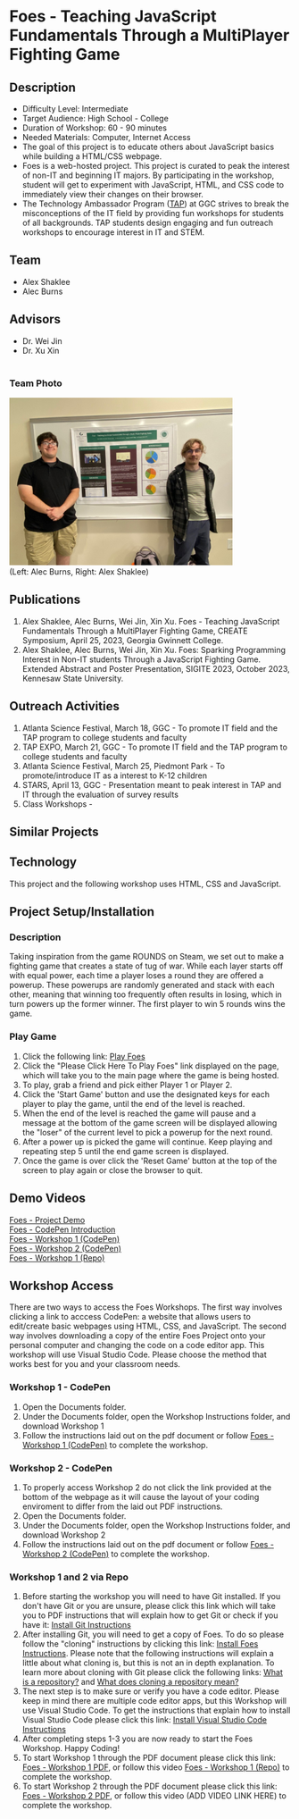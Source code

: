 # Foes - Teaching JavaScript Fundamentals Through a MultiPlayer Fighting Game
## Description
* Difficulty Level: Intermediate
* Target Audience: High School - College
* Duration of Workshop: 60 - 90 minutes
* Needed Materials: Computer, Internet Access
* The goal of this project is to educate others about JavaScript basics while building a HTML/CSS webpage.
* Foes is a web-hosted project. This project is curated to peak the interest of non-IT and beginning IT majors.
By participating in the workshop, student will get to experiment with JavaScript, HTML, and CSS code to immediately view their changes on their browser.
* The Technology Ambassador Program ([TAP](https://www.ggc.edu/academics/school-of-science-and-technology/research-internships-service-learning/technology-ambassador-program)) at GGC strives to break the misconceptions of the IT field by providing fun workshops for students of all backgrounds. TAP students design engaging and fun outreach workshops to encourage interest in IT and STEM.

## Team
* Alex Shaklee
* Alec Burns
## Advisors
* Dr. Wei Jin
* Dr. Xu Xin <br><br>
### Team Photo
<img src= "Media/createSymposium2.jpg" width="400" height="300"> <br>
(Left: Alec Burns, Right: Alex Shaklee) <br>

## Publications
1. Alex Shaklee, Alec Burns, Wei Jin, Xin Xu. Foes - Teaching JavaScript Fundamentals Through a MultiPlayer Fighting Game, CREATE Symposium, April 25, 2023, Georgia Gwinnett College.
2. Alex Shaklee, Alec Burns, Wei Jin, Xin Xu. Foes: Sparking Programming Interest in Non-IT students Through a JavaScript Fighting Game. Extended Abstract and Poster Presentation, SIGITE 2023, October 2023, Kennesaw State University.

## Outreach Activities
1. Atlanta Science Festival, March 18, GGC - To promote IT field and the TAP program to college students and faculty
2. TAP EXPO, March 21, GGC - To promote IT field and the TAP program to college students and faculty
3. Atlanta Science Festival, March 25, Piedmont Park - To promote/introduce IT as a interest to K-12 children 
4. STARS, April 13, GGC - Presentation meant to peak interest in TAP and IT through the evaluation of survey results
5. Class Workshops - 

## Similar Projects
## Technology
This project and the following workshop uses HTML, CSS and JavaScript.

## Project Setup/Installation
### Description
Taking inspiration from the game ROUNDS on Steam, we set out to make a fighting game that creates a state of tug of war. While each layer starts off with equal power, each time a player loses a round they are offered a powerup. These powerups are randomly generated and stack with each other, meaning that winning too frequently often results in losing, which in turn powers up the former winner. The first player to win 5 rounds wins the game.
### Play Game
1. Click the following link: [Play Foes](https://aburns10.altervista.org/)
2. Click the "Please Click Here To Play Foes" link displayed on the page, which will take you to the main page where the game is being hosted.
3. To play, grab a friend and pick either Player 1 or Player 2.
4. Click the 'Start Game' button and use the designated keys for each player to play the game, until the end of the level is reached.
5. When the end of the level is reached the game will pause and a message at the bottom of the game screen will be displayed allowing the "loser" of the current level to pick a powerup for the next round.
6. After a power up is picked the game will continue. Keep playing and repeating step 5 until the end game screen is displayed.
7. Once the game is over click the 'Reset Game' button at the top of the screen to play again or close the browser to quit.

## Demo Videos
[Foes - Project Demo](https://youtu.be/qYuCzIq-tyI) <br>
[Foes - CodePen Introduction](https://youtu.be/MgPB31GBtHE) <br>
[Foes - Workshop 1 (CodePen)](https://youtu.be/crpZIvLSENI) <br>
[Foes - Workshop 2 (CodePen)](https://youtu.be/IxMzYn-Ykpk) <br>
[Foes - Workshop 1 (Repo)](https://youtu.be/nR_SH-fX8LY)

## Workshop Access 
There are two ways to access the Foes Workshops. The first way involves clicking a link to acccess CodePen: a website that allows users to edit/create basic webpages using HTML, CSS, and JavaScript. The second way involves downloading a copy of the entire Foes Project onto your personal computer and changing the code on a code editor app. This workshop will use Visual Studio Code. Please choose the method that works best for you and your classroom needs.
<br>
### Workshop 1 - CodePen
1. Open the Documents folder.
2. Under the Documents folder, open the Workshop Instructions folder, and download Workshop 1
3. Follow the instructions laid out on the pdf document or follow [Foes - Workshop 1 (CodePen)](https://youtu.be/crpZIvLSENI) to complete the workshop.

### Workshop 2 - CodePen
1. To properly access Workshop 2 do not click the link provided at the bottom of the webpage as it will cause the layout of your coding enviroment to differ from the laid out PDF instructions.
2. Open the Documents folder.
3. Under the Documents folder, open the Workshop Instructions folder, and download Workshop 2
4. Follow the instructions laid out on the pdf document or follow [Foes - Workshop 2 (CodePen)](https://youtu.be/IxMzYn-Ykpk) to complete the workshop.

### Workshop 1 and 2 via Repo
1. Before starting the workshop you will need to have Git installed. If you don't have Git or you are unsure, please click this link which will take you to PDF instructions that will explain how to get Git or check if you have it: [Install Git Instructions](https://github.com/TAP-GGC/Foe/blob/main/Documents/Installation%20Instructions/Install%20Git.pdf)
2. After installing Git, you will need to get a copy of Foes. To do so please follow the "cloning" instructions by clicking this link: [Install Foes Instructions](https://github.com/TAP-GGC/Foe/blob/main/Documents/Installation%20Instructions/Install%20Foes.pdf). Please note that the following instructions will explain a little about what cloning is, but this is not an in depth explanation. To learn more about cloning with Git please click the following links: [What is a repository?](https://docs.github.com/en/repositories/creating-and-managing-repositories/about-repositories) and [What does cloning a repository mean?](https://docs.github.com/en/repositories/creating-and-managing-repositories/cloning-a-repository)
3. The next step is to make sure or verify you have a code editor. Please keep in mind there are multiple code editor apps, but this Workshop will use Visual Studio Code. To get the instructions that explain how to install Visual Studio Code please click this link: [Install Visual Studio Code Instructions](https://github.com/TAP-GGC/Foe/blob/main/Documents/Installation%20Instructions/Install%20Visual%20Studio%20Code.pdf)
4. After completing steps 1-3 you are now ready to start the Foes Workshop. Happy Coding!
5. To start Workshop 1 through the PDF document please click this link: [Foes - Workshop 1 PDF](https://github.com/TAP-GGC/Foe/blob/main/Documents/Workshop%20Instructions/Repo%20Workshop%20Instructions/Foes-Repo-Workshop1.pdf), or follow this video [Foes - Workshop 1 (Repo)](https://youtu.be/nR_SH-fX8LY) to complete the workshop.
6. To start Workshop 2 through the PDF document please click this link: [Foes - Workshop 2 PDF](https://github.com/TAP-GGC/Foe/blob/main/Documents/Workshop%20Instructions/Repo%20Workshop%20Instructions/Foes-Repo-Workshop2.pdf), or follow this video (ADD VIDEO LINK HERE) to complete the workshop.
